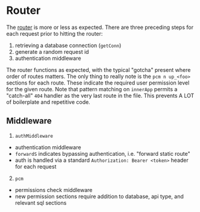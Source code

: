# Router

The [router](../src/Lib.hs) is more or less as expected. There are three preceding steps for each request prior to hitting the router:

1. retrieving a database connection (`getConn`)
2. generate a random request id
3. authentication middleware

The router functions as expected, with the typical "gotcha" present where order of routes matters. The only thing to really note is the `pcm n up_<foo>` sections for each route.
These indicate the required user permission level for the given route. Note that pattern matching on `innerApp` permits a "catch-all" `404` handler as the very last route in the
file. This prevents A LOT of boilerplate and repetitive code.

## Middleware

1. `authMiddleware`
  - authentication middleware
  - `forwardS` indicates bypassing authentication, i.e. "forward static route"
  - auth is handled via a standard `Authorization: Bearer <token>` header for each request
2. `pcm`
  - permissions check middleware
  - new permission sections require addition to database, api type, and relevant sql sections
